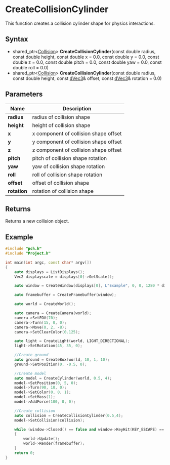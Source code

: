 # CreateCollisionCylinder #
This function creates a collision cylinder shape for physics interactions.

## Syntax ##
- shared_ptr<[Collision](CPP_Collision.md)> **CreateCollisionCylinder**(const double radius, const double height, const double x = 0.0, const double y = 0.0, const double z = 0.0, const double pitch = 0.0, const double yaw = 0.0, const double roll = 0.0)
- shared_ptr<[Collision](CPP_Collision.md)> **CreateCollisionCylinder**(const double radius, const double height, const [dVec3](CPP_dVec3.md)& offset, const [dVec3](CPP_dVec3.md)& rotation = 0.0)

## Parameters ##
|Name|Description|
|---|----|
|**radius**|radius of collision shape|
|**height**|height of collision shape|
|**x**|x component of collision shape offset|
|**y**|y component of collision shape offset|
|**z**|z component of collision shape offset|
|**pitch**|pitch of collision shape rotation|
|**yaw**|yaw of collision shape rotation|
|**roll**|roll of collision shape rotation|
|**offset**|offset of collision shape|
|**rotation**|rotation of collision shape|

## Returns ##
Returns a new collision object.

## Example ##
```c++
#include "pch.h"
#include "Project.h"

int main(int argc, const char* argv[])
{
    auto displays = ListDisplays();
    Vec2 displayscale = displays[0]->GetScale();

    auto window = CreateWindow(displays[0], L"Example", 0, 0, 1280 * displayscale.x, 720 * displayscale.y);

    auto framebuffer = CreateFramebuffer(window);

    auto world = CreateWorld();

    auto camera = CreateCamera(world);
    camera->SetFOV(70);
    camera->Turn(15, 0, 0);
    camera->Move(0, 2, -8);
    camera->SetClearColor(0.125);

    auto light = CreateLight(world, LIGHT_DIRECTIONAL);
    light->SetRotation(45, 35, 0);

    //Create ground
    auto ground = CreateBox(world, 10, 1, 10);
    ground->SetPosition(0, -0.5, 0);

    //Create model
    auto model = CreateCylinder(world, 0.5, 4);
    model->SetPosition(0, 5, 0);
    model->Turn(90, 10, 0);
    model->SetColor(0, 0, 1);
    model->SetMass(1);
    model->AddForce(100, 0, 0);

    //Create collision
    auto collision = CreateCollisionCylinder(0.5,4);
    model->SetCollision(collision);

    while (window->Closed() == false and window->KeyHit(KEY_ESCAPE) == false)
    {
        world->Update();
        world->Render(framebuffer);
    }
    return 0;
}
```
